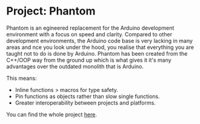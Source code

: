 # Project: Phantom

Phantom is an egineered replacement for the Arduino development environment with a focus on speed and clarity. Compared to other development environments, the Arduino code base is very lacking in many areas and nce you look under the hood, you realise that everything you are taught not to do is done by Arduino. Phantom has been created from the C++/OOP way from the ground up which is what gives it it's many advantages over the outdated monolith that is Arduino.

This means:
- Inline functions > macros for type safety.
- Pin functions as objects rather than slow single functions.
- Greater interoperability between projects and platforms.

You can find the whole project [here](https://github.com/PhantomEmbedded/).